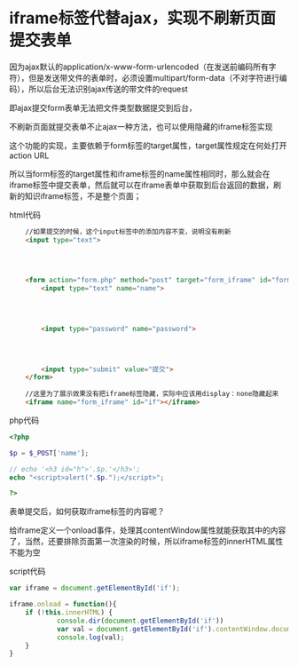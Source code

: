 # iframe标签代替ajax，实现不刷新页面提交表单

因为ajax默认的application/x-www-form-urlencoded（在发送前编码所有字符），但是发送带文件的表单时，必须设置multipart/form-data（不对字符进行编码），所以后台无法识别ajax传送的带文件的request

即ajax提交form表单无法把文件类型数据提交到后台，

不刷新页面就提交表单不止ajax一种方法，也可以使用隐藏的iframe标签实现

这个功能的实现，主要依赖于form标签的target属性，target属性规定在何处打开action URL

所以当form标签的target属性和iframe标签的name属性相同时，那么就会在iframe标签中提交表单，然后就可以在iframe表单中获取到后台返回的数据，刷新的知识iframe标签，不是整个页面；


html代码
```html
    //如果提交的时候，这个input标签中的添加内容不变，说明没有刷新
    <input type="text">
    

    

    <form action="form.php" method="post" target="form_iframe" id="form">
        <input type="text" name="name">
        

        

        <input type="password" name="password">
        

        

        <input type="submit" value="提交">
    </form>
     
    //这里为了展示效果没有把iframe标签隐藏，实际中应该用display：none隐藏起来
    <iframe name="form_iframe" id="if"></iframe>
```
php代码


```php
<?php

$p = $_POST['name'];

// echo '<h3 id="h">'.$p.'</h3>';
echo "<script>alert(".$p.");</script>";

?>
```


表单提交后，如何获取iframe标签的内容呢？

给iframe定义一个onload事件，处理其contentWindow属性就能获取其中的内容了，当然，还要排除页面第一次渲染的时候，所以iframe标签的innerHTML属性不能为空


script代码

        
```JavaScript
var iframe = document.getElementById('if');

iframe.onload = function(){
    if (!this.innerHTML) {
            console.dir(document.getElementById('if'))
            var val = document.getElementById('if').contentWindow.document.getElementById('h3');
            console.log(val);
    }
}
```



